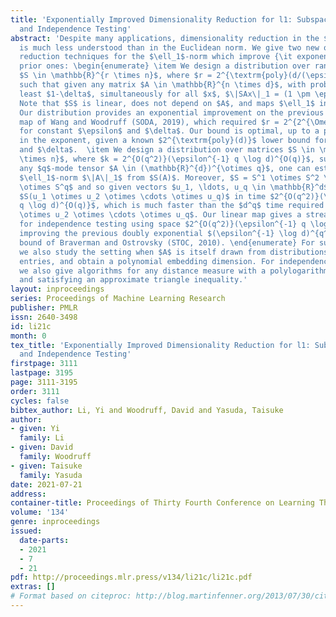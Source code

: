 ```yaml
---
title: 'Exponentially Improved Dimensionality Reduction for l1: Subspace Embeddings
  and Independence Testing'
abstract: 'Despite many applications, dimensionality reduction in the $\ell_1$-norm
  is much less understood than in the Euclidean norm. We give two new oblivious dimensionality
  reduction techniques for the $\ell_1$-norm which improve {\it exponentially} over
  prior ones: \begin{enumerate} \item We design a distribution over random matrices
  $S \in \mathbb{R}^{r \times n}$, where $r = 2^{\textrm{poly}(d/(\epsilon \delta))}$,
  such that given any matrix $A \in \mathbb{R}^{n \times d}$, with probability at
  least $1-\delta$, simultaneously for all $x$, $\|SAx\|_1 = (1 \pm \epsilon)\|Ax\|_1$.
  Note that $S$ is linear, does not depend on $A$, and maps $\ell_1$ into $\ell_1$.
  Our distribution provides an exponential improvement on the previous best known
  map of Wang and Woodruff (SODA, 2019), which required $r = 2^{2^{\Omega(d)}}$, even
  for constant $\epsilon$ and $\delta$. Our bound is optimal, up to a polynomial factor
  in the exponent, given a known $2^{\textrm{poly}(d)}$ lower bound for constant $\epsilon$
  and $\delta$.  \item We design a distribution over matrices $S \in \mathbb{R}^{k
  \times n}$, where $k = 2^{O(q^2)}(\epsilon^{-1} q \log d)^{O(q)}$, such that given
  any $q$-mode tensor $A \in (\mathbb{R}^{d})^{\otimes q}$, one can estimate the entrywise
  $\ell_1$-norm $\|A\|_1$ from $S(A)$. Moreover, $S = S^1 \otimes S^2 \otimes \cdots
  \otimes S^q$ and so given vectors $u_1, \ldots, u_q \in \mathbb{R}^d$, one can compute
  $S(u_1 \otimes u_2 \otimes \cdots \otimes u_q)$ in time $2^{O(q^2)}(\epsilon^{-1}
  q \log d)^{O(q)}$, which is much faster than the $d^q$ time required to form $u_1
  \otimes u_2 \otimes \cdots \otimes u_q$. Our linear map gives a streaming algorithm
  for independence testing using space $2^{O(q^2)}(\epsilon^{-1} q \log d)^{O(q)}$,
  improving the previous doubly exponential $(\epsilon^{-1} \log d)^{q^{O(q)}}$ space
  bound of Braverman and Ostrovsky (STOC, 2010). \end{enumerate} For subspace embeddings,
  we also study the setting when $A$ is itself drawn from distributions with independent
  entries, and obtain a polynomial embedding dimension. For independence testing,
  we also give algorithms for any distance measure with a polylogarithmic-sized sketch
  and satisfying an approximate triangle inequality.'
layout: inproceedings
series: Proceedings of Machine Learning Research
publisher: PMLR
issn: 2640-3498
id: li21c
month: 0
tex_title: 'Exponentially Improved Dimensionality Reduction for l1: Subspace Embeddings
  and Independence Testing'
firstpage: 3111
lastpage: 3195
page: 3111-3195
order: 3111
cycles: false
bibtex_author: Li, Yi and Woodruff, David and Yasuda, Taisuke
author:
- given: Yi
  family: Li
- given: David
  family: Woodruff
- given: Taisuke
  family: Yasuda
date: 2021-07-21
address:
container-title: Proceedings of Thirty Fourth Conference on Learning Theory
volume: '134'
genre: inproceedings
issued:
  date-parts:
  - 2021
  - 7
  - 21
pdf: http://proceedings.mlr.press/v134/li21c/li21c.pdf
extras: []
# Format based on citeproc: http://blog.martinfenner.org/2013/07/30/citeproc-yaml-for-bibliographies/
---
```

